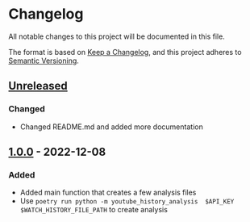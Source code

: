# Changelog
All notable changes to this project will be documented in this file.

The format is based on [Keep a Changelog](https://keepachangelog.com/en/1.0.0/), and this project adheres to [Semantic Versioning](https://semver.org/spec/v2.0.0.html).

## [Unreleased]
### Changed
- Changed README.md and added more documentation

## [1.0.0] - 2022-12-08
### Added
- Added main function that creates a few analysis files
- Use `poetry run python -m youtube_history_analysis  $API_KEY $WATCH_HISTORY_FILE_PATH` to create analysis

[Unreleased]: https://github.com/armanckeser/youtube-history-analysis/compare/1.0.0...master
[1.0.0]: https://github.com/armanckeser/youtube-history-analysis/tree/1.0.0
